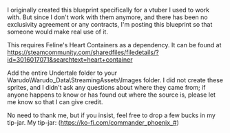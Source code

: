 I originally created this blueprint specifically for a vtuber I used to work with. But since I don't work with them anymore, and there has been no exclusivity agreement or any contracts, I'm posting this blueprint so that someone would make real use of it.

This requires Feline's Heart Containers as a dependency. It can be found at https://steamcommunity.com/sharedfiles/filedetails/?id=3016017071&searchtext=heart+container

Add the entire Undertale folder to your Warudo\Warudo_Data\StreamingAssets\Images folder.
I did not create these sprites, and I didn't ask any questions about where they came from; if anyone happens to know or has found out where the source is, please let me know so that I can give credit.

No need to thank me, but if you insist, feel free to drop a few bucks in my tip-jar. My tip-jar: (https://ko-fi.com/commander_phoenix_#)
